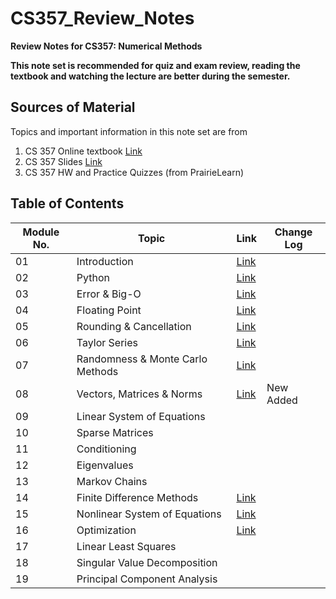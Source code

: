 # CS357_Review_Notes
**Review Notes for CS357: Numerical Methods**

**This note set is recommended for quiz and exam review, reading the textbook and watching the lecture are better during the semester.**

## Sources of Material

Topics and important information in this note set are from

1. CS 357 Online textbook [Link](https://cs357.github.io/textbook/)
2. CS 357 Slides [Link](https://courses.engr.illinois.edu/cs357/sp2024/pages/resources.html)
3. CS 357 HW and Practice Quizzes (from PrairieLearn)



## Table of Contents

| Module No. | Topic                            | Link                                                         | Change Log |
| ---------- | -------------------------------- | ------------------------------------------------------------ | ---------- |
| 01         | Introduction                     | [Link](https://github.com/bobliboya/CS357_Review_Notes/blob/main/01_Introduction.pdf) |            |
| 02         | Python                           | [Link](https://github.com/bobliboya/CS357_Review_Notes/blob/main/02_Python.pdf) |  |
| 03         | Error & Big-O                    | [Link](https://github.com/bobliboya/CS357_Review_Notes/blob/main/03_Errors_and_Big_O.pdf) |    |
| 04         | Floating Point                   |  [Link](https://github.com/bobliboya/CS357_Review_Notes/blob/main/04_Floating_Points.pdf)                                                            |   |
| 05         | Rounding & Cancellation          | [Link](https://github.com/bobliboya/CS357_Review_Notes/blob/main/05_Rounding.pdf) |  |
| 06         | Taylor Series                    | [Link](https://github.com/bobliboya/CS357_Review_Notes/blob/main/06_Taylor_Series.pdf) |  |
| 07         | Randomness & Monte Carlo Methods | [Link](https://github.com/bobliboya/CS357_Review_Notes/blob/main/07_RNG_and_Monte_Carlo.pdf) |  |
| 08         | Vectors, Matrices & Norms        | [Link](https://github.com/bobliboya/CS357_Review_Notes/blob/main/08_Vectors_Matrices_and_Norms.pdf) | New Added |
| 09         | Linear System of Equations       |                                                              |            |
| 10         | Sparse Matrices                  |                                                              |            |
| 11         | Conditioning                     |                                                              |            |
| 12         | Eigenvalues                      |                                                              |            |
| 13         | Markov Chains                    |                                                              |            |
| 14         | Finite Difference Methods        | [Link](https://github.com/bobliboya/CS357_Review_Notes/blob/main/14_Finite_Difference_Methods.pdf) |            |
| 15         | Nonlinear System of Equations    | [Link](https://github.com/bobliboya/CS357_Review_Notes/blob/main/15_Solving_Nonlinear_Equations.pdf) |            |
| 16         | Optimization                     | [Link](https://github.com/bobliboya/CS357_Review_Notes/blob/main/16_Optimization.pdf) |            |
| 17         | Linear Least Squares             |                                                              |            |
| 18         | Singular Value Decomposition     |                                                              |            |
| 19         | Principal Component Analysis     |                                                              |            |

